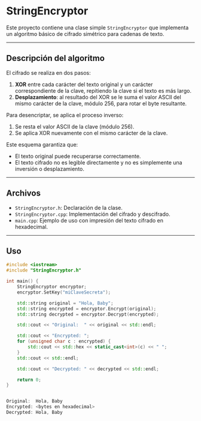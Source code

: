 # StringEncryptor

Este proyecto contiene una clase simple `StringEncryptor` que implementa un algoritmo básico de cifrado simétrico para cadenas de texto.

---

## Descripción del algoritmo

El cifrado se realiza en dos pasos:

1. **XOR** entre cada carácter del texto original y un carácter correspondiente de la clave, repitiendo la clave si el texto es más largo.
2. **Desplazamiento**: al resultado del XOR se le suma el valor ASCII del mismo carácter de la clave, módulo 256, para rotar el byte resultante.

Para desencriptar, se aplica el proceso inverso:

1. Se resta el valor ASCII de la clave (módulo 256).
2. Se aplica XOR nuevamente con el mismo carácter de la clave.

Este esquema garantiza que:

- El texto original puede recuperarse correctamente.
- El texto cifrado no es legible directamente y no es simplemente una inversión o desplazamiento.

---

## Archivos

- `StringEncryptor.h`: Declaración de la clase.
- `StringEncryptor.cpp`: Implementación del cifrado y descifrado.
- `main.cpp`: Ejemplo de uso con impresión del texto cifrado en hexadecimal.

---

## Uso

```cpp
#include <iostream>
#include "StringEncryptor.h"

int main() {
    StringEncryptor encryptor;
    encryptor.SetKey("miClaveSecreta");

    std::string original = "Hola, Baby";
    std::string encrypted = encryptor.Encrypt(original);
    std::string decrypted = encryptor.Decrypt(encrypted);

    std::cout << "Original:  " << original << std::endl;

    std::cout << "Encrypted: ";
    for (unsigned char c : encrypted) {
        std::cout << std::hex << static_cast<int>(c) << " ";
    }
    std::cout << std::endl;

    std::cout << "Decrypted: " << decrypted << std::endl;

    return 0;
}


Original:  Hola, Baby
Encrypted: <bytes en hexadecimal>
Decrypted: Hola, Baby
